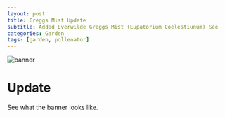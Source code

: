 ```yaml
---
layout: post
title: Greggs Mist Update
subtitle: Added Everwilde Greggs Mist (Eupatorium Coelestiunum) See
categories: Garden
tags: [garden, pollenator]
---
```


![banner](https://christophercarver.github.io/notes/assets/images/IMG_4137.jpeg)

# Update

See what the banner looks like.